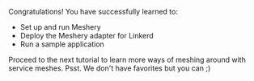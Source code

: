 Congratulations! You have successfully learned to:

- Set up and run Meshery
- Deploy the Meshery adapter for Linkerd
- Run a sample application 

Proceed to the next tutorial to learn more ways of meshing around with service meshes.
Psst. We don't have favorites but you can ;)